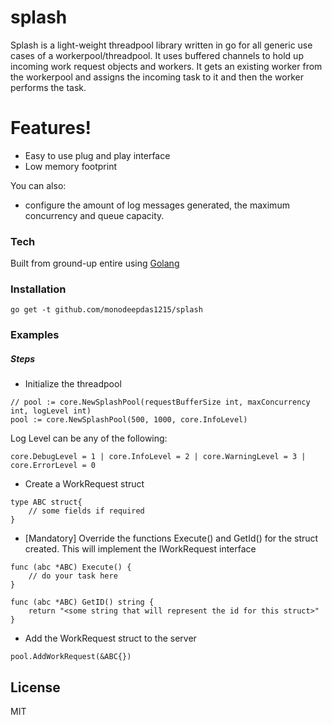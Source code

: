 # splash

Splash is a light-weight threadpool library written in go for all generic use cases of a workerpool/threadpool.
It uses buffered channels to hold up incoming work request objects and workers.
It gets an existing worker from the workerpool and assigns the incoming task to it and then the worker performs the task.

# Features!

  - Easy to use plug and play interface
  - Low memory footprint

You can also:
  - configure the amount of log messages generated, the maximum concurrency and queue capacity.

### Tech

Built from ground-up entire using [Golang](https://golang.org/)

### Installation
`go get -t github.com/monodeepdas1215/splash`

### Examples

##### Steps
- Initialize the threadpool

```
// pool := core.NewSplashPool(requestBufferSize int, maxConcurrency int, logLevel int)
pool := core.NewSplashPool(500, 1000, core.InfoLevel)
```
Log Level can be any of the following:

`core.DebugLevel = 1 | core.InfoLevel = 2 | core.WarningLevel = 3 | core.ErrorLevel = 0`

- Create a WorkRequest struct
```
type ABC struct{
    // some fields if required
}
```
- [Mandatory] Override the functions Execute() and GetId() for the struct created. This will implement the IWorkRequest interface
```
func (abc *ABC) Execute() {
    // do your task here
}

func (abc *ABC) GetID() string {
    return "<some string that will represent the id for this struct>"
}
```
- Add the WorkRequest struct to the server
```
pool.AddWorkRequest(&ABC{})
```
License
-----

MIT